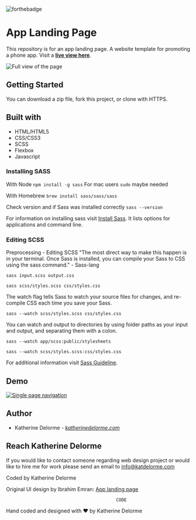 ![forthebadge](https://forthebadge.com/images/badges/built-with-love.svg)

# App Landing Page
This repository is for an app landing page. A website template for promoting a phone app. Visit a **[live view here](http://www.katherinedelorme.com/applanding/index?utm_source=github&utm_medium=repo&utm_campaign=app_landing_page_readme "App Landing Page")**.

![Full view of the page](https://static.dribbble.com/users/633772/screenshots/3493845/applandingthreewhite.png "Full view of the page")

## Getting Started
You can download a zip file, fork this project, or clone with HTTPS.

## Built with
* HTML/HTML5
* CSS/CSS3
* SCSS
* Flexbox
* Javascript

### Installing SASS
With Node
`npm install -g sass`
For mac users `sudo` maybe needed

With Homebrew
`brew install sass/sass/sass`

Check version and if Sass was installed correctly
`sass --version`

For information on installing sass visit [Install Sass](https://sass-lang.com/install?utm_source=katdelormegithub&utm_medium=github "Install Sass"). It lists options for applications and command line.

### Editing SCSS
Preprocessing - Editing SCSS
"The most direct way to make this happen is in your terminal. Once Sass is installed, you can compile your Sass to CSS using the sass command." - Sass-lang

`sass input.scss output.css`

`sass scss/styles.scss css/styles.css`

The watch flag tells Sass to watch your source files for changes, and re-compile CSS each time you save your Sass.

`sass --watch scss/styles.scss css/styles.css`

You can watch and output to directories by using folder paths as your input and output, and separating them with a colon.

`sass --watch app/scss:public/stylesheets`

`sass --watch scss/styles.scss:css/styles.css`

For additional information visit [Sass Guideline](https://sass-lang.com/guide?utm_source=katdelormegithub&utm_medium=github "Sass Guideline").

## Demo
[![Single page navigation](http://katherinedelorme.com/assets/applanding-menu.gif)](http://www.katherinedelorme.com/applanding/index?utm_source=github&utm_medium=repo&utm_campaign=app_landing_page_readme)

## Author
* Katherine Delorme - *[katherinedelorme.com](http://katherinedelorme.com?utm_source=github&utm_medium=repo&utm_campaign=app_landing_page_readme "Portfolio Website")*

## Reach Katherine Delorme
If you would like to contact someone regarding web design project or would like to hire me for work please send an email to info@katdelorme.com

Coded by Katherine Delorme

Original UI design by Ibrahim Emran: [App landing page](https://mir-s3-cdn-cf.behance.net/project_modules/1400/d724e649035013.58a952a1657d8.jpg?utm_source=katdelormegithub&utm_medium=github "App landing page")


                                              CODE

Hand coded and designed with &hearts; by Katherine Delorme
